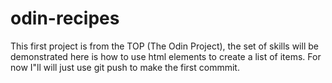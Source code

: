 # odin-recipes
This first project is from the TOP (The Odin Project), the set of skills will be 
demonstrated here is how to use html elements to create a list of items. For now I"ll will just use
git push to make the first commmit.

